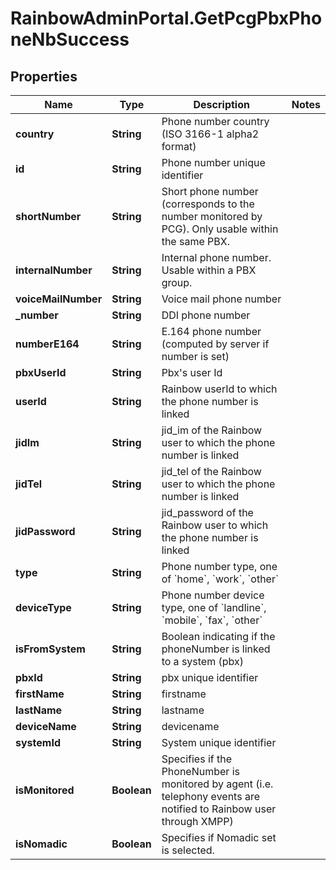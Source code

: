 # RainbowAdminPortal.GetPcgPbxPhoneNbSuccess

## Properties

Name | Type | Description | Notes
------------ | ------------- | ------------- | -------------
**country** | **String** | Phone number country (ISO 3166-1 alpha2 format) | 
**id** | **String** | Phone number unique identifier | 
**shortNumber** | **String** | Short phone number (corresponds to the number monitored by PCG).    Only usable within the same PBX. | 
**internalNumber** | **String** | Internal phone number.    Usable within a PBX group. | 
**voiceMailNumber** | **String** | Voice mail phone number | 
**_number** | **String** | DDI phone number | 
**numberE164** | **String** | E.164 phone number (computed by server if number is set) | 
**pbxUserId** | **String** | Pbx&#39;s user Id | 
**userId** | **String** | Rainbow userId to which the phone number is linked | 
**jidIm** | **String** | jid_im of the Rainbow user to which the phone number is linked | 
**jidTel** | **String** | jid_tel of the Rainbow user to which the phone number is linked | 
**jidPassword** | **String** | jid_password of the Rainbow user to which the phone number is linked | 
**type** | **String** | Phone number type, one of &#x60;home&#x60;, &#x60;work&#x60;, &#x60;other&#x60; | 
**deviceType** | **String** | Phone number device type, one of &#x60;landline&#x60;, &#x60;mobile&#x60;, &#x60;fax&#x60;, &#x60;other&#x60; | 
**isFromSystem** | **String** | Boolean indicating if the phoneNumber is linked to a system (pbx) | 
**pbxId** | **String** | pbx unique identifier | 
**firstName** | **String** | firstname | 
**lastName** | **String** | lastname | 
**deviceName** | **String** | devicename | 
**systemId** | **String** | System unique identifier | 
**isMonitored** | **Boolean** | Specifies if the PhoneNumber is monitored by agent (i.e. telephony events are notified to Rainbow user through XMPP) | 
**isNomadic** | **Boolean** | Specifies if Nomadic set is selected. | 


